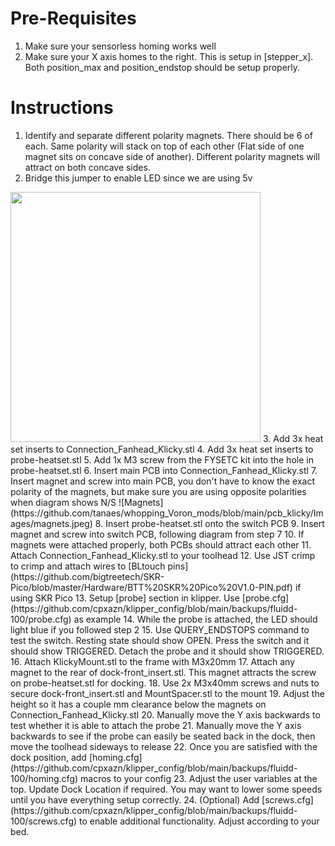 # Pre-Requisites
1. Make sure your sensorless homing works well
2. Make sure your X axis homes to the right. This is setup in [stepper_x]. Both position_max and position_endstop should be setup properly.

# Instructions
1. Identify and separate different polarity magnets. There should be 6 of each. Same polarity will stack on top of each other (Flat side of one magnet sits on concave side of another). Different polarity magnets will attract on both concave sides.
2. Bridge this jumper to enable LED since we are using 5v
<img src="[./Images/5v.jpeg](https://github.com/tanaes/whopping_Voron_mods/blob/main/pcb_klicky/Images/5v.jpeg)" width=400>
3. Add 3x heat set inserts to Connection_Fanhead_Klicky.stl
4. Add 3x heat set inserts to probe-heatset.stl
5. Add 1x M3 screw from the FYSETC kit into the hole in probe-heatset.stl
6. Insert main PCB into Connection_Fanhead_Klicky.stl
7. Insert magnet and screw into main PCB, you don't have to know the exact polarity of the magnets, but make sure you are using opposite polarities when diagram shows N/S
![Magnets](https://github.com/tanaes/whopping_Voron_mods/blob/main/pcb_klicky/Images/magnets.jpeg)
8. Insert probe-heatset.stl onto the switch PCB
9. Insert magnet and screw into switch PCB, following diagram from step 7
10. If magnets were attached properly, both PCBs should attract each other
11. Attach Connection_Fanhead_Klicky.stl to your toolhead
12. Use JST crimp to crimp and attach wires to [BLtouch pins](https://github.com/bigtreetech/SKR-Pico/blob/master/Hardware/BTT%20SKR%20Pico%20V1.0-PIN.pdf) if using SKR Pico
13. Setup [probe] section in klipper. Use [probe.cfg](https://github.com/cpxazn/klipper_config/blob/main/backups/fluidd-100/probe.cfg) as example
14. While the probe is attached, the LED should light blue if you followed step 2
15. Use QUERY_ENDSTOPS command to test the switch. Resting state should show OPEN. Press the switch and it should show TRIGGERED. Detach the probe and it should show TRIGGERED.
16. Attach KlickyMount.stl to the frame with M3x20mm
17. Attach any magnet to the rear of dock-front_insert.stl. This magnet attracts the screw on probe-heatset.stl for docking.
18. Use 2x M3x40mm screws and nuts to secure dock-front_insert.stl and MountSpacer.stl to the mount
19. Adjust the height so it has a couple mm clearance below the magnets on Connection_Fanhead_Klicky.stl
20. Manually move the Y axis backwards to test whether it is able to attach the probe
21. Manually move the Y axis backwards to see if the probe can easily be seated back in the dock, then move the toolhead sideways to release
22. Once you are satisfied with the dock position, add [homing.cfg](https://github.com/cpxazn/klipper_config/blob/main/backups/fluidd-100/homing.cfg) macros to your config
23. Adjust the user variables at the top. Update Dock Location if required. You may want to lower some speeds until you have everything setup correctly.
24. (Optional) Add [screws.cfg](https://github.com/cpxazn/klipper_config/blob/main/backups/fluidd-100/screws.cfg) to enable additional functionality. Adjust according to your bed.
